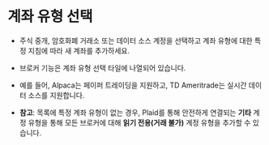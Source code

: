 # **계좌 유형 선택**

- 주식 중개, 암호화폐 거래소 또는 데이터 소스 계정을 선택하고 계좌 유형에 대한 특정 지침에 따라 새 계좌를 추가하세요.
- 브로커 기능은 계좌 유형 선택 타일에 나열되어 있습니다.
- 예를 들어, Alpaca는 페이퍼 트레이딩을 지원하고, TD Ameritrade는 실시간 데이터 소스를 지원합니다.

- **참고**: 목록에 특정 계좌 유형이 없는 경우, Plaid를 통해 안전하게 연결되는 **기타** 계정 유형을 통해 모든 브로커에 대해 **읽기 전용(거래 불가)** 계정 유형을 추가할 수 있습니다.
